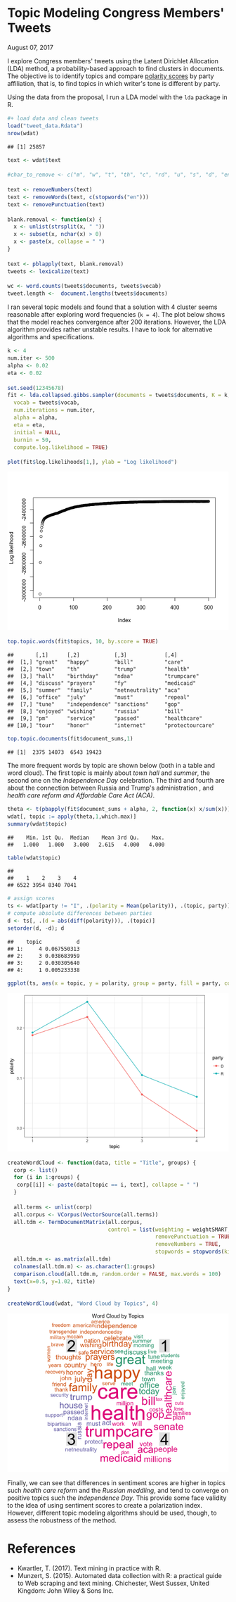 Topic Modeling Congress Members' Tweets
================
August 07, 2017

I explore Congress members' tweets using the Latent Dirichlet Allocation (LDA) method, a probability-based approach to find clusters in documents. The objective is to identify topics and compare [polarity scores](proposal.md) by party affiliation, that is, to find topics in which writer's tone is different by party.

Using the data from the proposal, I run a LDA model with the `lda` package in R.

``` r
#+ load data and clean tweets
load("tweet_data.Rdata")
nrow(wdat)
```

    ## [1] 25857

``` r
text <- wdat$text

#char_to_remove <- c("m", "w", "t", "th", "c", "rd", "u", "s", "d", "en", "de", "la", "y", "el", "h")

text <- removeNumbers(text)
text <- removeWords(text, c(stopwords("en")))
text <- removePunctuation(text)

blank.removal <- function(x) {
  x <- unlist(strsplit(x, " "))
  x <- subset(x, nchar(x) > 0)
  x <- paste(x, collapse = " ")
}

text <- pblapply(text, blank.removal)
tweets <- lexicalize(text)

wc <- word.counts(tweets$documents, tweets$vocab)
tweet.length <-  document.lengths(tweets$documents)
```

I ran several topic models and found that a solution with 4 cluster seems reasonable after exploring word frequencies (`k = 4`). The plot below shows that the model reaches convergence after 200 iterations. However, the LDA algorithm provides rather unstable results. I have to look for alternative algorithms and specifications.

``` r
k <- 4
num.iter <- 500
alpha <- 0.02
eta <- 0.02

set.seed(12345678)
fit <- lda.collapsed.gibbs.sampler(documents = tweets$documents, K = k,
  vocab = tweets$vocab,
  num.iterations = num.iter,
  alpha = alpha,
  eta = eta,
  initial = NULL,
  burnin = 50,
  compute.log.likelihood = TRUE)

plot(fit$log.likelihoods[1,], ylab = "Log likelihood")
```

![](topic_modeling_files/figure-markdown_github-ascii_identifiers/unnamed-chunk-3-1.png)

``` r
top.topic.words(fit$topics, 10, by.score = TRUE)
```

    ##       [,1]      [,2]           [,3]            [,4]
    ##  [1,] "great"   "happy"        "bill"          "care"
    ##  [2,] "town"    "th"           "trump"         "health"
    ##  [3,] "hall"    "birthday"     "ndaa"          "trumpcare"
    ##  [4,] "discuss" "prayers"      "fy"            "medicaid"
    ##  [5,] "summer"  "family"       "netneutrality" "aca"
    ##  [6,] "office"  "july"         "must"          "repeal"
    ##  [7,] "tune"    "independence" "sanctions"     "gop"
    ##  [8,] "enjoyed" "wishing"      "russia"        "bill"
    ##  [9,] "pm"      "service"      "passed"        "healthcare"
    ## [10,] "tour"    "honor"        "internet"      "protectourcare"

``` r
top.topic.documents(fit$document_sums,1)
```

    ## [1]  2375 14073  6543 19423

The more frequent words by topic are shown below (both in a table and word cloud). The first topic is mainly about *town hall* and *summer*, the second one on the *Independence Day* celebration. The third and fourth are about the connection between Russia and Trump's administration , and *health care reform and Affordable Care Act (ACA)*.

``` r
theta <- t(pbapply(fit$document_sums + alpha, 2, function(x) x/sum(x)))
wdat[, topic := apply(theta,1,which.max)]
summary(wdat$topic)
```

    ##    Min. 1st Qu.  Median    Mean 3rd Qu.    Max.
    ##   1.000   1.000   3.000   2.615   4.000   4.000

``` r
table(wdat$topic)
```

    ##
    ##    1    2    3    4
    ## 6522 3954 8340 7041

``` r
# assign scores
ts <- wdat[party != "I", .(polarity = Mean(polarity)), .(topic, party)]
# compute absolute differences between parties
d <- ts[, .(d = abs(diff(polarity))), .(topic)]
setorder(d, -d); d
```

    ##    topic           d
    ## 1:     4 0.067550313
    ## 2:     3 0.038683959
    ## 3:     2 0.030305640
    ## 4:     1 0.005233338

``` r
ggplot(ts, aes(x = topic, y = polarity, group = party, fill = party, color = party)) + geom_point() + geom_line()
```

![](topic_modeling_files/figure-markdown_github-ascii_identifiers/unnamed-chunk-4-1.png)

``` r
createWordCloud <- function(data, title = "Title", groups) {
  corp <- list()
  for (i in 1:groups) {
   corp[[i]] <- paste(data[topic == i, text], collapse = " ")
  }

  all.terms <- unlist(corp)
  all.corpus <- VCorpus(VectorSource(all.terms))
  all.tdm <- TermDocumentMatrix(all.corpus,
                                control = list(weighting = weightSMART,
                                               removePunctuation = TRUE,
                                               removeNumbers = TRUE,
                                               stopwords = stopwords(kind = "en")))
  all.tdm.m <- as.matrix(all.tdm)
  colnames(all.tdm.m) <- as.character(1:groups)
  comparison.cloud(all.tdm.m, random.order = FALSE, max.words = 100)
  text(x=0.5, y=1.02, title)
}

createWordCloud(wdat, "Word Cloud by Topics", 4)
```

![](topic_modeling_files/figure-markdown_github-ascii_identifiers/unnamed-chunk-5-1.png)

Finally, we can see that differences in sentiment scores are higher in topics such *health care reform* and the *Russian meddling*, and tend to converge on positive topics such the *Independence Day*. This provide some face validity to the idea of using sentiment scores to create a polarization index. However, different topic modeling algorithms should be used, though, to assess the robustness of the method.

References
==========

-   Kwartler, T. (2017). Text mining in practice with R.
-   Munzert, S. (2015). Automated data collection with R: a practical guide to Web scraping and text mining. Chichester, West Sussex, United Kingdom: John Wiley & Sons Inc.
